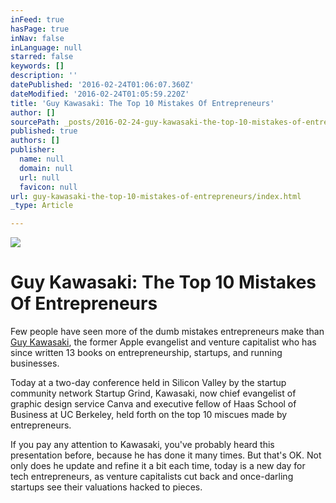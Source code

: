 ```yaml
---
inFeed: true
hasPage: true
inNav: false
inLanguage: null
starred: false
keywords: []
description: ''
datePublished: '2016-02-24T01:06:07.360Z'
dateModified: '2016-02-24T01:05:59.220Z'
title: 'Guy Kawasaki: The Top 10 Mistakes Of Entrepreneurs'
author: []
sourcePath: _posts/2016-02-24-guy-kawasaki-the-top-10-mistakes-of-entrepreneurs.md
published: true
authors: []
publisher:
  name: null
  domain: null
  url: null
  favicon: null
url: guy-kawasaki-the-top-10-mistakes-of-entrepreneurs/index.html
_type: Article

---
```

![](https://the-grid-user-content.s3-us-west-2.amazonaws.com/c7f1ab27-3f1e-4667-8b55-42f338aed490.jpg)

# Guy Kawasaki: The Top 10 Mistakes Of Entrepreneurs

Few people have seen more of the dumb mistakes entrepreneurs make than [Guy Kawasaki][0], the former Apple evangelist and venture capitalist who has since written 13 books on entrepreneurship, startups, and running businesses.

Today at a two-day conference held in Silicon Valley by the startup community network Startup Grind, Kawasaki, now chief evangelist of graphic design service Canva and executive fellow of Haas School of Business at UC Berkeley, held forth on the top 10 miscues made by entrepreneurs.

If you pay any attention to Kawasaki, you've probably heard this presentation before, because he has done it many times. But that's OK. Not only does he update and refine it a bit each time, today is a new day for tech entrepreneurs, as venture capitalists cut back and once-darling startups see their valuations hacked to pieces.

[0]: http://guykawasaki.com/guy-kawasaki/
